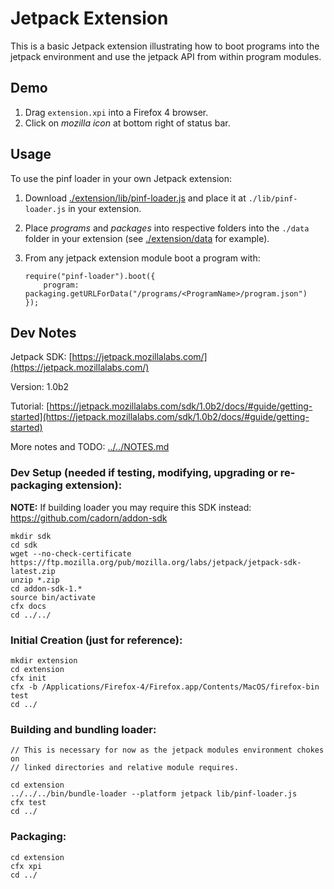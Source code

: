 Jetpack Extension
=================

This is a basic Jetpack extension illustrating how to boot programs into the
jetpack environment and use the jetpack API from within program modules.

Demo
----

  1. Drag `extension.xpi` into a Firefox 4 browser.
  2. Click on _mozilla icon_ at bottom right of status bar.

Usage
-----

To use the pinf loader in your own Jetpack extension:

  1. Download [./extension/lib/pinf-loader.js](https://github.com/pinf/loader-js/blob/master/demos/JetpackExtension/extension/lib/pinf-loader.js) and
     place it at `./lib/pinf-loader.js` in your extension.
  2. Place _programs_ and _packages_ into respective folders into the `./data` folder in your extension (see [./extension/data](https://github.com/pinf/loader-js/tree/master/demos/JetpackExtension/extension/data) for example).
  3. From any jetpack extension module boot a program with:

         require("pinf-loader").boot({
             program: packaging.getURLForData("/programs/<ProgramName>/program.json")
         });


Dev Notes
---------

Jetpack SDK: [https://jetpack.mozillalabs.com/](https://jetpack.mozillalabs.com/)

Version: 1.0b2

Tutorial: [https://jetpack.mozillalabs.com/sdk/1.0b2/docs/#guide/getting-started](https://jetpack.mozillalabs.com/sdk/1.0b2/docs/#guide/getting-started)

More notes and TODO: [../../NOTES.md](https://github.com/pinf/loader-js/blob/master/NOTES.md)

### Dev Setup (needed if testing, modifying, upgrading or re-packaging extension):

__NOTE:__ If building loader you may require this SDK instead: https://github.com/cadorn/addon-sdk

    mkdir sdk
    cd sdk
    wget --no-check-certificate https://ftp.mozilla.org/pub/mozilla.org/labs/jetpack/jetpack-sdk-latest.zip
    unzip *.zip
    cd addon-sdk-1.*
    source bin/activate
    cfx docs
    cd ../../

### Initial Creation (just for reference):

    mkdir extension
    cd extension
    cfx init
    cfx -b /Applications/Firefox-4/Firefox.app/Contents/MacOS/firefox-bin test
    cd ../

### Building and bundling loader:

    // This is necessary for now as the jetpack modules environment chokes on
    // linked directories and relative module requires.

    cd extension
    ../../../bin/bundle-loader --platform jetpack lib/pinf-loader.js
    cfx test
    cd ../

### Packaging:

    cd extension
    cfx xpi
    cd ../
